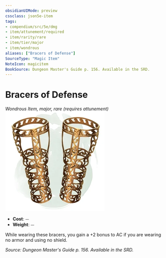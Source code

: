 ```yaml
---
obsidianUIMode: preview
cssclass: json5e-item
tags:
- compendium/src/5e/dmg
- item/attunement/required
- item/rarity/rare
- item/tier/major
- item/wondrous
aliases: ["Bracers of Defense"]
SourceType: "Magic Item"
NoteIcon: magicitem
BookSource: Dungeon Master's Guide p. 156. Available in the SRD.
---
```

# Bracers of Defense
*Wondrous Item, major, rare (requires attunement)*  
![](/3-Mechanics/CLI/items/img/bracers-of-defense.webp#right)  

- **Cost**: ⏤
- **Weight**: ⏤

While wearing these bracers, you gain a +2 bonus to AC if you are wearing no armor and using no shield.

*Source: Dungeon Master's Guide p. 156. Available in the SRD.*
